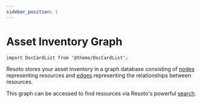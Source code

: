 ```yaml
---
sidebar_position: 1
---
```


# Asset Inventory Graph

```mdx-code-block
import DocCardList from '@theme/DocCardList';
```

Resoto stores your asset inventory in a graph database consisting of [nodes](./node.md) representing resources and [edges](./edge.md) representing the relationships between resources.

This graph can be accessed to find resources via Resoto's powerful [search](../../reference/search/index.md).

<DocCardList />

